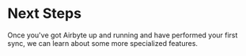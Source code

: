 # Next Steps

Once you've got Airbyte up and running and have performed your first sync, we can learn about some more specialized features.